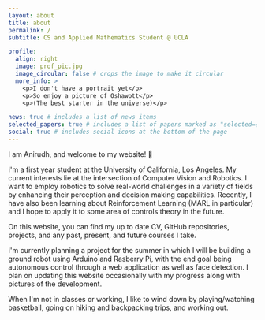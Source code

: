 ```yaml
---
layout: about
title: about
permalink: /
subtitle: CS and Applied Mathematics Student @ UCLA

profile:
  align: right
  image: prof_pic.jpg
  image_circular: false # crops the image to make it circular
  more_info: >
    <p>I don't have a portrait yet</p>
    <p>So enjoy a picture of Oshawott</p>
    <p>(The best starter in the universe)</p>

news: true # includes a list of news items
selected_papers: true # includes a list of papers marked as "selected={true}"
social: true # includes social icons at the bottom of the page
---
```



I am Anirudh, and welcome to my website! :metal:

I'm a first year student at the University of California, Los Angeles. My current interests lie at the intersection of Computer Vision and Robotics. I want to employ robotics to solve real-world challenges in a variety of fields by enhancing their perception and decision making capabilities. Recently, I have also been learning about Reinforcement Learning (MARL in particular) and I hope to apply it to some area of controls theory in the future.

On this website, you can find my up to date CV, GitHub repositories, projects, and any past, present, and future courses I take. 

I'm currently planning a project for the summer in which I will be building a ground robot using Arduino and Rasberry Pi, with the end goal being autonomous control through a web application as well as face detection. I plan on updating this website occasionally with my progress along with pictures of the development.

When I'm not in classes or working, I like to wind down by playing/watching basketball, going on hiking and backpacking trips, and working out.
